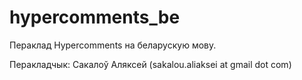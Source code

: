 hypercomments_be
================

Пераклад Hypercomments на беларускую мову.

Перакладчык: 
Сакалоў Аляксей (sakalou.aliaksei at gmail dot com)

